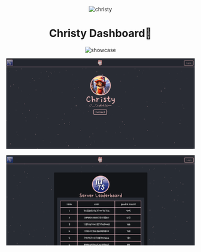 <p align="center">
   <img src="https://raw.githubusercontent.com/JayyDoesDev/christy/main/.github/assets/christy.png?token=GHSAT0AAAAAACFELDBIVHWATW7M43JOPBJYZJ5LIMA" alt="christy" width="1920">
</p>
<h1 align="center">Christy Dashboard🎄</h1>
<p align="center">
   <img src="https://github.com/JayyDoesDev/christy/blob/main/.github/assets/Discord_GArwcAEKHt.gif" alt="showcase">
</p>
<p align="center">
   <img src="https://github.com/JayyDoesDev/christy/blob/main/.github/assets/firefox_z2DZHnoP9c.gif" alt="showcase">
</p>
<p align="center">
   <img src="https://github.com/JayyDoesDev/christy/blob/main/.github/assets/leaderboard.png" alt="showcase">
</p>